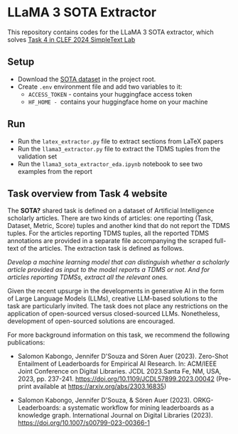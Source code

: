 # LLaMA 3 SOTA Extractor

This repository contains codes for the LLaMA 3 SOTA extractor, which solves [Task 4 in CLEF 2024 SimpleText Lab](https://sites.google.com/view/simpletext-sota/home)

## Setup

- Download the [SOTA dataset](https://github.com/jd-coderepos/sota/) in the project root.
- Create `.env` environment file and add two variables to it:
  - `ACCESS_TOKEN` - contains your huggingface access token
  - `HF_HOME - `contains your huggingface home on your machine

## Run

- Run the `latex_extractor.py` file to extract sections from LaTeX papers
- Run the `llama3_extractor.py` file to extract the TDMS tuples from the validation set
- Run the `llama3_sota_extractor_eda.ipynb` notebook to see two examples from the report

## Task overview from Task 4 website

The **SOTA?** shared task is defined on a dataset of Artificial Intelligence scholarly articles. There are two kinds of articles: one reporting (Task, Dataset, Metric, Score) tuples and another kind that do not report the TDMS tuples. For the articles reporting TDMS tuples, all the reported TDMS annotations are provided in a separate file accompanying the scraped full-text of the articles. The extraction task is defined as follows.

_Develop a machine learning model that can distinguish whether a scholarly article provided as input to the model reports a TDMS or not. And for articles reporting TDMSs, extract all the relevant ones._

Given the recent upsurge in the developments in generative AI in the form of Large Language Models (LLMs), creative LLM-based solutions to the task are particularly invited. The task does not place any restrictions on the application of open-sourced versus closed-sourced LLMs. Nonetheless, development of open-sourced solutions are encouraged.

For more background information on this task, we recommend the following publications:

- Salomon Kabongo, Jennifer D'Souza and Sören Auer (2023). Zero-Shot Entailment of Leaderboards for Empirical AI Research. In: ACM/IEEE Joint Conference on Digital Libraries. JCDL 2023.Santa Fe, NM, USA, 2023, pp. 237-241. https://doi.org/10.1109/JCDL57899.2023.00042 (Pre-print available at https://arxiv.org/abs/2303.16835)

- Salomon Kabongo, Jennifer D'Souza, & Sören Auer (2023). ORKG-Leaderboards: a systematic workflow for mining leaderboards as a knowledge graph. International Journal on Digital Libraries (2023). https://doi.org/10.1007/s00799-023-00366-1
